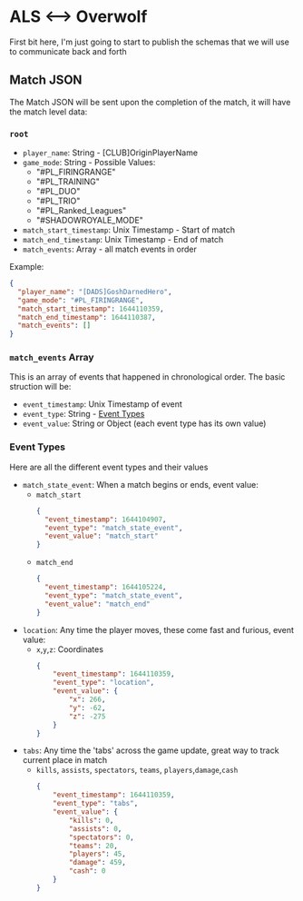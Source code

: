 # ALS <--> Overwolf

First bit here, I'm just going to start to publish the schemas that we will use to communicate back and forth

## Match JSON
The Match JSON will be sent upon the completion of the match, it will have the match level data:
### `root`
* `player_name`: String - [CLUB]OriginPlayerName
* `game_mode`: String - Possible Values:
  * "#PL_FIRINGRANGE"
  * "#PL_TRAINING"
  * "#PL_DUO"
  * "#PL_TRIO"
  * "#PL_Ranked_Leagues"
  * "#SHADOWROYALE_MODE"
* `match_start_timestamp`: Unix Timestamp - Start of match
* `match_end_timestamp`: Unix Timestamp - End of match
* `match_events`: Array - all match events in order

Example:
```json
{
  "player_name": "[DADS]GoshDarnedHero",
  "game_mode": "#PL_FIRINGRANGE",
  "match_start_timestamp": 1644110359,
  "match_end_timestamp": 1644110387,
  "match_events": []
}
```

### `match_events` Array
This is an array of events that happened in chronological order.  The basic struction will be:
* `event_timestamp`: Unix Timestamp of event
* `event_type`: String - [Event Types](#event-types)
* `event_value`: String or Object (each event type has its own value)

### Event Types
Here are all the different event types and their values
* `match_state_event`: When a match begins or ends, event value:
  * `match_start`
    ```json
    {
      "event_timestamp": 1644104907,
      "event_type": "match_state_event",
      "event_value": "match_start"
    }
    ```
  * `match_end`
    ```json
    {
      "event_timestamp": 1644105224,
      "event_type": "match_state_event",
      "event_value": "match_end"
    }
* `location`: Any time the player moves, these come fast and furious, event value:
  * `x`,`y`,`z`: Coordinates
      ```json
      {
          "event_timestamp": 1644110359,
          "event_type": "location",
          "event_value": {
              "x": 266,
              "y": -62,
              "z": -275
          }
      }
      ```
* `tabs`: Any time the 'tabs' across the game update, great way to track current place in match
  * `kills`, `assists`, `spectators`, `teams`, `players`,`damage`,`cash`
    ```json
    {
        "event_timestamp": 1644110359,
        "event_type": "tabs",
        "event_value": {
            "kills": 0,
            "assists": 0,
            "spectators": 0,
            "teams": 20,
            "players": 45,
            "damage": 459,
            "cash": 0
        }
    }
    ```
